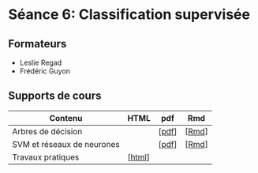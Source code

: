 # Séance 6: Classification supervisée


## Formateurs

- Leslie Regad
- Frédéric Guyon

## Supports de cours


| Contenu | HTML | pdf | Rmd |
|-----------------------------|------|-----|-----|
| Arbres de décision |   | [[pdf](DecisionTree.pdf)] | [[Rmd](https://raw.githubusercontent.com/DU-Bii/module-3-Stat-R/master/seance_6/DecisionTree.Rmd)] |
| SVM et réseaux de neurones |  |  [[pdf](NN+SVM.pdf)] | [[Rmd](https://raw.githubusercontent.com/DU-Bii/module-3-Stat-R/master/seance_6/NN+SVM.Rmd)] |
| Travaux pratiques | [[html](TP_seance6.html)]  |  |  |
